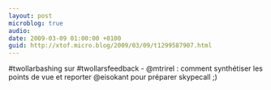 ```yaml
---
layout: post
microblog: true
audio: 
date: 2009-03-09 01:00:00 +0100
guid: http://xtof.micro.blog/2009/03/09/t1299587907.html
---
```

#twollarbashing sur #twollarsfeedback - @mtrirel : comment synthétiser les points de vue et reporter @eisokant pour préparer skypecall ;)
